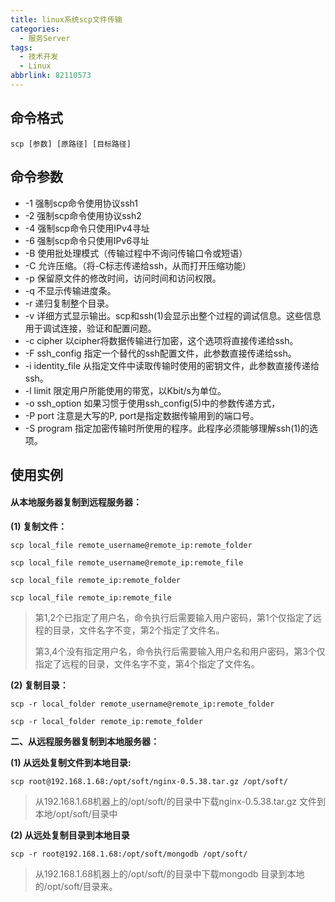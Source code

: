 ```yaml
---
title: linux系统scp文件传输
categories:
  - 服务Server
tags:
  - 技术开发
  - Linux
abbrlink: 82110573
---
```


## 命令格式

```shell
scp [参数] [原路径] [目标路径]
```

## 命令参数

- -1 强制scp命令使用协议ssh1
- -2 强制scp命令使用协议ssh2
- -4 强制scp命令只使用IPv4寻址
- -6 强制scp命令只使用IPv6寻址
- -B 使用批处理模式（传输过程中不询问传输口令或短语）
- -C 允许压缩。（将-C标志传递给ssh，从而打开压缩功能）
- -p 保留原文件的修改时间，访问时间和访问权限。
- -q 不显示传输进度条。
- -r 递归复制整个目录。
- -v 详细方式显示输出。scp和ssh(1)会显示出整个过程的调试信息。这些信息用于调试连接，验证和配置问题。
- -c cipher 以cipher将数据传输进行加密，这个选项将直接传递给ssh。
- -F ssh_config 指定一个替代的ssh配置文件，此参数直接传递给ssh。
- -i identity_file 从指定文件中读取传输时使用的密钥文件，此参数直接传递给ssh。
- -l limit 限定用户所能使用的带宽，以Kbit/s为单位。
- -o ssh_option 如果习惯于使用ssh_config(5)中的参数传递方式，
- -P port 注意是大写的P, port是指定数据传输用到的端口号。
- -S program 指定加密传输时所使用的程序。此程序必须能够理解ssh(1)的选项。

## 使用实例

#### **从本地服务器复制到远程服务器：**

**(1) 复制文件：**

```shell
scp local_file remote_username@remote_ip:remote_folder
```

```shell
scp local_file remote_username@remote_ip:remote_file
```

```shell
scp local_file remote_ip:remote_folder
```

```shell
scp local_file remote_ip:remote_file
```

> 第1,2个已指定了用户名，命令执行后需要输入用户密码，第1个仅指定了远程的目录，文件名字不变，第2个指定了文件名。
>
> 第3,4个没有指定用户名，命令执行后需要输入用户名和用户密码，第3个仅指定了远程的目录，文件名字不变，第4个指定了文件名。

**(2) 复制目录：**

```shell
scp -r local_folder remote_username@remote_ip:remote_folder
```

```shell
scp -r local_folder remote_ip:remote_folder
```

**二、从远程服务器复制到本地服务器：**

**(1) 从远处复制文件到本地目录:**

```shell
scp root@192.168.1.68:/opt/soft/nginx-0.5.38.tar.gz /opt/soft/
```

> 从192.168.1.68机器上的/opt/soft/的目录中下载nginx-0.5.38.tar.gz 文件到本地/opt/soft/目录中

**(2) 从远处复制目录到本地目录**

```shell
scp -r root@192.168.1.68:/opt/soft/mongodb /opt/soft/
```

> 从192.168.1.68机器上的/opt/soft/的目录中下载mongodb 目录到本地的/opt/soft/目录来。

